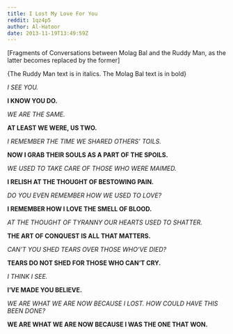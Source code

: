 ```yaml
---
title: I Lost My Love For You
reddit: 1qz4p5
author: Al-Hatoor
date: 2013-11-19T13:49:59Z
---
```


\[Fragments of Conversations between Molag Bal and the Ruddy Man, as the latter
becomes replaced by the former]

{The Ruddy Man text is in italics. The Molag Bal text is in bold}

*I SEE YOU.*

**I KNOW YOU DO.**

*WE ARE THE SAME.*

**AT LEAST WE WERE, US TWO.**

*I REMEMBER THE TIME WE SHARED OTHERS’ TOILS.*

**NOW I GRAB THEIR SOULS AS A PART OF THE SPOILS.**

*WE USED TO TAKE CARE OF THOSE WHO WERE MAIMED.*

**I RELISH AT THE THOUGHT OF BESTOWING PAIN.**

*DO YOU EVEN REMEMBER HOW WE USED TO LOVE?*

**I REMEMBER HOW I LOVE THE SMELL OF BLOOD.**

*AT THE THOUGHT OF TYRANNY OUR HEARTS USED TO SHATTER.*

**THE ART OF CONQUEST IS ALL THAT MATTERS.**

*CAN’T YOU SHED TEARS OVER THOSE WHO’VE DIED?*

**TEARS DO NOT SHED FOR THOSE WHO CAN’T CRY.**

*I THINK I SEE.*

**I’VE MADE YOU BELIEVE.**

*WE ARE WHAT WE ARE NOW BECAUSE I LOST. HOW COULD HAVE THIS BEEN DONE?*

**WE ARE WHAT WE ARE NOW BECAUSE I WAS THE ONE THAT WON.**
